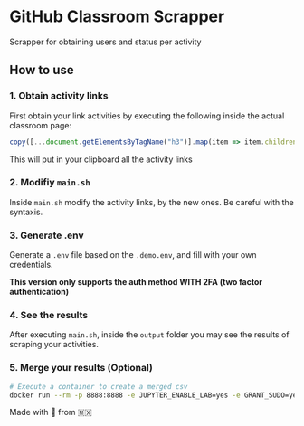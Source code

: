 # GitHub Classroom Scrapper

Scrapper for obtaining users and status per activity

## How to use

### 1. Obtain activity links
First obtain your link activities by executing the following inside the actual classroom page:

```javascript
copy([...document.getElementsByTagName("h3")].map(item => item.children[0].href));
```

This will put in your clipboard all the activity links

### 2. Modifiy `main.sh`

Inside `main.sh` modify the activity links, by the new ones. Be careful with the syntaxis.

### 3. Generate .env

Generate a `.env` file based on the `.demo.env`, and fill with your own credentials.

**This version only supports the auth method WITH 2FA (two factor authentication)**

### 4. See the results

After executing `main.sh`, inside the `output` folder you may see the results of scraping your activities.

### 5. Merge your results (Optional)

```sh
# Execute a container to create a merged csv
docker run --rm -p 8888:8888 -e JUPYTER_ENABLE_LAB=yes -e GRANT_SUDO=yes --user root -v "$PWD":/home/jovyan/work jupyter/scipy-notebook
```

Made with 💙 from 🇲🇽
